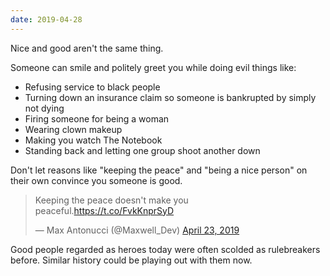 ```yaml
---
date: 2019-04-28
---
```


Nice and good aren't the same thing.

Someone can smile and politely greet you while doing evil things like:

* Refusing service to black people
* Turning down an insurance claim so someone is bankrupted by simply not dying
* Firing someone for being a woman
* Wearing clown makeup
* Making you watch The Notebook
* Standing back and letting one group shoot another down

Don't let reasons like "keeping the peace" and "being a nice person" on their own convince you someone is good.

<blockquote class="twitter-tweet" data-lang="en"><p lang="en" dir="ltr">Keeping the peace doesn't make you peaceful.<a href="https://t.co/FvkKnprSyD">https://t.co/FvkKnprSyD</a></p>&mdash; Max Antonucci (@Maxwell_Dev) <a href="https://twitter.com/Maxwell_Dev/status/1120691340591927301?ref_src=twsrc%5Etfw">April 23, 2019</a></blockquote>
<script async src="https://platform.twitter.com/widgets.js" charset="utf-8"></script>

Good people regarded as heroes today were often scolded as rulebreakers before. Similar history could be playing out with them now.
